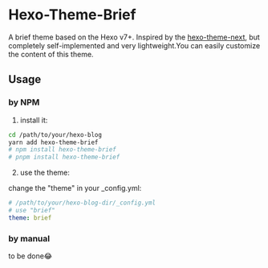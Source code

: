 # Hexo-Theme-Brief

A brief theme based on the Hexo v7+. Inspired by the [hexo-theme-next](https://github.com/iissnan/hexo-theme-next), but completely self-implemented and very lightweight.You can easily customize the content of this theme.

## Usage

### by NPM

1. install it:

```bash
cd /path/to/your/hexo-blog
yarn add hexo-theme-brief
# npm install hexo-theme-brief
# pnpm install hexo-theme-brief
```

2. use the theme:

change the "theme" in your _config.yml:

```yml
# /path/to/your/hexo-blog-dir/_config.yml
# use "brief"
theme: brief
```

### by manual

to be done😂
